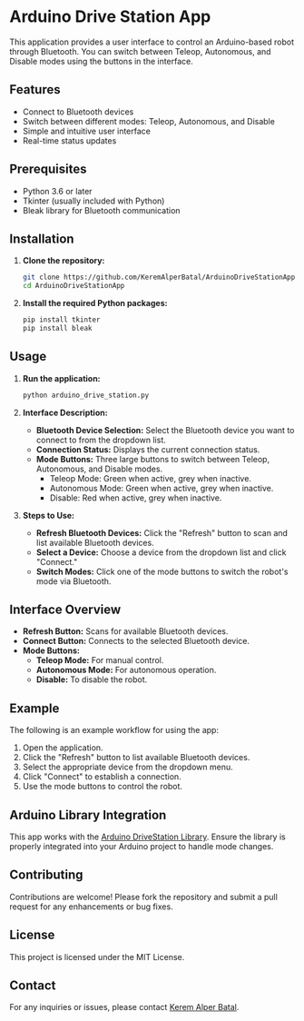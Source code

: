 # Arduino Drive Station App

This application provides a user interface to control an Arduino-based robot through Bluetooth. You can switch between Teleop, Autonomous, and Disable modes using the buttons in the interface.

## Features

- Connect to Bluetooth devices
- Switch between different modes: Teleop, Autonomous, and Disable
- Simple and intuitive user interface
- Real-time status updates

## Prerequisites

- Python 3.6 or later
- Tkinter (usually included with Python)
- Bleak library for Bluetooth communication

## Installation

1. **Clone the repository:**
    ```sh
    git clone https://github.com/KeremAlperBatal/ArduinoDriveStationApp.git
    cd ArduinoDriveStationApp
    ```

2. **Install the required Python packages:**
    ```sh
    pip install tkinter
    pip install bleak
    ```

## Usage

1. **Run the application:**
    ```sh
    python arduino_drive_station.py
    ```

2. **Interface Description:**
    - **Bluetooth Device Selection:** Select the Bluetooth device you want to connect to from the dropdown list.
    - **Connection Status:** Displays the current connection status.
    - **Mode Buttons:** Three large buttons to switch between Teleop, Autonomous, and Disable modes.
      - Teleop Mode: Green when active, grey when inactive.
      - Autonomous Mode: Green when active, grey when inactive.
      - Disable: Red when active, grey when inactive.

3. **Steps to Use:**
    - **Refresh Bluetooth Devices:** Click the "Refresh" button to scan and list available Bluetooth devices.
    - **Select a Device:** Choose a device from the dropdown list and click "Connect."
    - **Switch Modes:** Click one of the mode buttons to switch the robot's mode via Bluetooth.

## Interface Overview

- **Refresh Button:** Scans for available Bluetooth devices.
- **Connect Button:** Connects to the selected Bluetooth device.
- **Mode Buttons:** 
  - **Teleop Mode:** For manual control.
  - **Autonomous Mode:** For autonomous operation.
  - **Disable:** To disable the robot.

## Example

The following is an example workflow for using the app:

1. Open the application.
2. Click the "Refresh" button to list available Bluetooth devices.
3. Select the appropriate device from the dropdown menu.
4. Click "Connect" to establish a connection.
5. Use the mode buttons to control the robot.

## Arduino Library Integration

This app works with the [Arduino DriveStation Library](https://github.com/KeremAlperBatal/ArduinoDriveStation). Ensure the library is properly integrated into your Arduino project to handle mode changes.

## Contributing

Contributions are welcome! Please fork the repository and submit a pull request for any enhancements or bug fixes.

## License

This project is licensed under the MIT License.

## Contact

For any inquiries or issues, please contact [Kerem Alper Batal](mailto:kerem_batal@hotmail.com).

